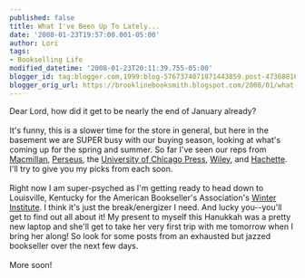 ```yaml
---
published: false
title: What I've Been Up To Lately...
date: '2008-01-23T19:57:00.001-05:00'
author: Lori
tags:
- Bookselling Life
modified_datetime: '2008-01-23T20:11:39.755-05:00'
blogger_id: tag:blogger.com,1999:blog-5767374071871443859.post-4736881684587358584
blogger_orig_url: https://brooklinebooksmith.blogspot.com/2008/01/what-ive-been-up-to-lately.html
---
```


Dear Lord, how did it get to be nearly the end of January already?<br /><br />It's funny, this is a slower time for the store in general, but here in the basement we are SUPER busy with our buying season, looking at what's coming up for the spring and summer. So far I've seen our reps from <a href="https://us.macmillan.com/splash/">Macmillan</a>, <a href="https://www.perseusbooksgroup.com/perseus/home.jsp">Perseus</a>, the <a href="https://www.press.uchicago.edu/">University of Chicago Press</a>, <a href="https://www.wiley.com/WileyCDA/">Wiley</a>, and <a href="https://www.hachettebookgroupusa.com/">Hachette</a>. I'll try to give you my picks from each soon.<br /><br />Right now I am super-psyched as I'm getting ready to head down to Louisville, Kentucky for the American Bookseller's Association's <a href="https://www.bookweb.org/events/institute">Winter Institute</a>. I think it's just the break/energizer I need. And lucky you--you'll get to find out all about it! My present to myself this Hanukkah was a pretty new laptop and she'll get to take her very first trip with me tomorrow when I bring her along! So look for some posts from an exhausted but jazzed bookseller over the next few days.<br /><br />More soon!
